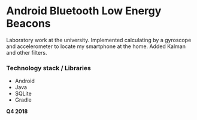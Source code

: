 # Android Bluetooth Low Energy Beacons

Laboratory work at the university. 
Implemented calculating by a gyroscope and accelerometer to locate my smartphone at the home. 
Added Kalman and other filters.

### Technology stack / Libraries
  - Android
  - Java
  - SQLite
  - Gradle

**Q4 2018**

